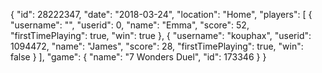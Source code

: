 {
  "id": 28222347,
  "date": "2018-03-24",
  "location": "Home",
  "players": [
    {
      "username": "",
      "userid": 0,
      "name": "Emma",
      "score": 52,
      "firstTimePlaying": true,
      "win": true
    },
    {
      "username": "kouphax",
      "userid": 1094472,
      "name": "James",
      "score": 28,
      "firstTimePlaying": true,
      "win": false
    }
  ],
  "game": {
    "name": "7 Wonders Duel",
    "id": 173346
  }
}
